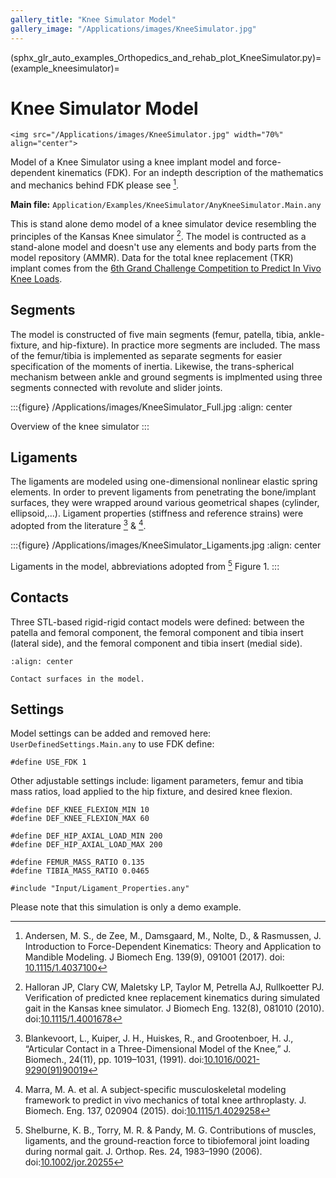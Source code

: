 ```yaml
---
gallery_title: "Knee Simulator Model"
gallery_image: "/Applications/images/KneeSimulator.jpg"
---
```


(sphx_glr_auto_examples_Orthopedics_and_rehab_plot_KneeSimulator.py)=
(example_kneesimulator)=
# Knee Simulator Model


````{sidebar} **Example**
<img src="/Applications/images/KneeSimulator.jpg" width="70%" align="center">
````

Model of a Knee Simulator using a knee implant model and force-dependent kinematics (FDK).
For an indepth description of the mathematics and mechanics behind FDK please see [^cite_azdn17].

**Main file:** `Application/Examples/KneeSimulator/AnyKneeSimulator.Main.any`


This is stand alone demo model of a knee simulator device resembling the principles of the Kansas Knee simulator [^cite_hcmt10].
The model is contructed as a stand-alone model and doesn't use any elements and body parts from the model repository (AMMR).
Data for the total knee replacement (TKR) implant comes from the [6th Grand Challenge Competition to Predict In Vivo Knee Loads](https://simtk.org/projects/kneeloads).

## Segments

The model is constructed of five main segments (femur, patella, tibia, ankle-fixture, and hip-fixture).
In practice more segments are included. The mass of the femur/tibia is implemented as separate segments
for easier specification of the moments of inertia. Likewise, the trans-spherical mechanism between ankle
and ground segments is implmented using three segments connected with revolute and slider joints.

:::{figure} /Applications/images/KneeSimulator_Full.jpg
:align: center

Overview of the knee simulator
:::

## Ligaments

The ligaments are modeled using one-dimensional nonlinear elastic spring elements. In order to prevent
ligaments from penetrating the bone/implant surfaces, they were wrapped around various geometrical shapes (cylinder, ellipsoid,...).
Ligament properties (stiffness and reference strains) were adopted from the literature [^cite_bkhg91] & [^cite_mvfk15].

:::{figure} /Applications/images/KneeSimulator_Ligaments.jpg
:align: center

Ligaments in the model, abbreviations adopted from [^cite_sbtp06] Figure 1.
:::

## Contacts

Three STL-based rigid-rigid contact models were defined: between the patella and femoral component,  the femoral component and tibia insert (lateral side),
and the femoral component and tibia insert (medial side).

```{figure} /Applications/images/KneeSimulator_Contacts.jpg
:align: center

Contact surfaces in the model.
```

## Settings

Model settings can be added and removed here: `UserDefinedSettings.Main.any` to use FDK define:

```AnyScriptDoc
#define USE_FDK 1
```

Other adjustable settings include: ligament parameters, femur and tibia mass ratios, load applied to the hip fixture, and desired knee flexion.

```AnyScriptDoc
#define DEF_KNEE_FLEXION_MIN 10
#define DEF_KNEE_FLEXION_MAX 60

#define DEF_HIP_AXIAL_LOAD_MIN 200
#define DEF_HIP_AXIAL_LOAD_MAX 200

#define FEMUR_MASS_RATIO 0.135
#define TIBIA_MASS_RATIO 0.0465

#include "Input/Ligament_Properties.any"
```

Please note that this simulation is only a demo example.


[^cite_azdn17]: Andersen, M. S., de Zee, M., Damsgaard, M., Nolte, D., & Rasmussen, J. Introduction to Force-Dependent Kinematics: Theory and Application
    to Mandible Modeling. J Biomech Eng. 139(9), 091001 (2017). doi: [10.1115/1.4037100](https://doi.org/10.1115/1.4037100)

[^cite_hcmt10]: Halloran JP, Clary CW, Maletsky LP, Taylor M, Petrella AJ, Rullkoetter PJ. Verification
    of predicted knee replacement kinematics during simulated gait in the Kansas knee simulator. J
    Biomech Eng. 132(8), 081010 (2010). doi:[10.1115/1.4001678](https://dx.doi.org/10.1115/1.4001678)

[^cite_bkhg91]: Blankevoort, L., Kuiper, J. H., Huiskes, R., and Grootenboer, H. J., “Articular Contact
    in a Three-Dimensional Model of the Knee,” J. Biomech., 24(11), pp. 1019–1031, (1991). doi:[10.1016/0021-9290(91)90019](<https://doi.org/10.1016/0021-9290(91)90019-J>)

[^cite_mvfk15]: Marra, M. A. et al. A subject-specific musculoskeletal modeling framework to predict in
    vivo mechanics of total knee arthroplasty. J. Biomech. Eng. 137, 020904 (2015). doi:[10.1115/1.4029258](https://dx.doi.org/10.1115/1.4029258)

[^cite_sbtp06]: Shelburne, K. B., Torry, M. R. & Pandy, M. G. Contributions of muscles, ligaments, and the ground-reaction force to tibiofemoral joint loading
    during normal gait. J. Orthop. Res. 24, 1983–1990 (2006). doi:[10.1002/jor.20255](https://dx.doi.org/10.1002/jor.20255)
